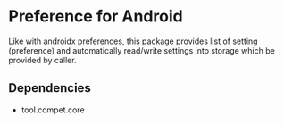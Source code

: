 # Preference for Android

Like with androidx preferences, this package provides list of setting (preference) and
automatically read/write settings into storage which be provided by caller.


## Dependencies

- tool.compet.core
